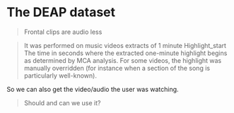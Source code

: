 # The DEAP dataset

> Frontal clips are audio less


> It was performed on music videos extracts of 1 minute
> Highlight_start The time in seconds where the extracted one-minute highlight begins as determined by MCA analysis.
> For some videos, the highlight was manually overridden (for instance when a section of the song is particularly
> well-known).

So we can also get the video/audio the user was watching.
> Should and can we use it?